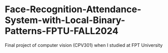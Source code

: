 # Face-Recognition-Attendance-System-with-Local-Binary-Patterns-FPTU-FALL2024
Final project of computer vision (CPV301) when I studied at FPT University
